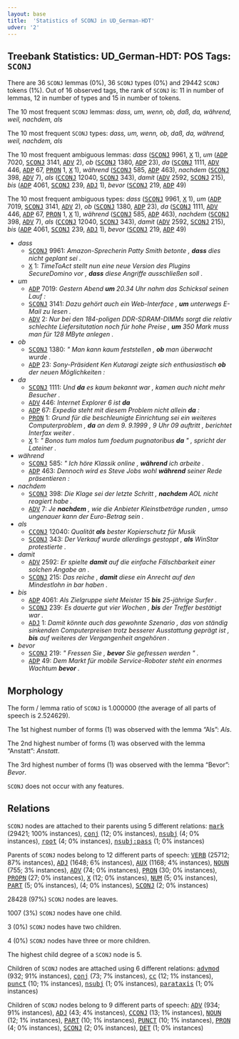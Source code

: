```yaml
---
layout: base
title:  'Statistics of SCONJ in UD_German-HDT'
udver: '2'
---
```


## Treebank Statistics: UD_German-HDT: POS Tags: `SCONJ`

There are 36 `SCONJ` lemmas (0%), 36 `SCONJ` types (0%) and 29442 `SCONJ` tokens (1%).
Out of 16 observed tags, the rank of `SCONJ` is: 11 in number of lemmas, 12 in number of types and 15 in number of tokens.

The 10 most frequent `SCONJ` lemmas: <em>dass, um, wenn, ob, daß, da, während, weil, nachdem, als</em>

The 10 most frequent `SCONJ` types:  <em>dass, um, wenn, ob, daß, da, während, weil, nachdem, als</em>

The 10 most frequent ambiguous lemmas: <em>dass</em> (<tt><a href="de_hdt-pos-SCONJ.html">SCONJ</a></tt> 9961, <tt><a href="de_hdt-pos-X.html">X</a></tt> 1), <em>um</em> (<tt><a href="de_hdt-pos-ADP.html">ADP</a></tt> 7020, <tt><a href="de_hdt-pos-SCONJ.html">SCONJ</a></tt> 3141, <tt><a href="de_hdt-pos-ADV.html">ADV</a></tt> 2), <em>ob</em> (<tt><a href="de_hdt-pos-SCONJ.html">SCONJ</a></tt> 1380, <tt><a href="de_hdt-pos-ADP.html">ADP</a></tt> 23), <em>da</em> (<tt><a href="de_hdt-pos-SCONJ.html">SCONJ</a></tt> 1111, <tt><a href="de_hdt-pos-ADV.html">ADV</a></tt> 446, <tt><a href="de_hdt-pos-ADP.html">ADP</a></tt> 67, <tt><a href="de_hdt-pos-PRON.html">PRON</a></tt> 1, <tt><a href="de_hdt-pos-X.html">X</a></tt> 1), <em>während</em> (<tt><a href="de_hdt-pos-SCONJ.html">SCONJ</a></tt> 585, <tt><a href="de_hdt-pos-ADP.html">ADP</a></tt> 463), <em>nachdem</em> (<tt><a href="de_hdt-pos-SCONJ.html">SCONJ</a></tt> 398, <tt><a href="de_hdt-pos-ADV.html">ADV</a></tt> 7), <em>als</em> (<tt><a href="de_hdt-pos-CCONJ.html">CCONJ</a></tt> 12040, <tt><a href="de_hdt-pos-SCONJ.html">SCONJ</a></tt> 343), <em>damit</em> (<tt><a href="de_hdt-pos-ADV.html">ADV</a></tt> 2592, <tt><a href="de_hdt-pos-SCONJ.html">SCONJ</a></tt> 215), <em>bis</em> (<tt><a href="de_hdt-pos-ADP.html">ADP</a></tt> 4061, <tt><a href="de_hdt-pos-SCONJ.html">SCONJ</a></tt> 239, <tt><a href="de_hdt-pos-ADJ.html">ADJ</a></tt> 1), <em>bevor</em> (<tt><a href="de_hdt-pos-SCONJ.html">SCONJ</a></tt> 219, <tt><a href="de_hdt-pos-ADP.html">ADP</a></tt> 49)

The 10 most frequent ambiguous types:  <em>dass</em> (<tt><a href="de_hdt-pos-SCONJ.html">SCONJ</a></tt> 9961, <tt><a href="de_hdt-pos-X.html">X</a></tt> 1), <em>um</em> (<tt><a href="de_hdt-pos-ADP.html">ADP</a></tt> 7019, <tt><a href="de_hdt-pos-SCONJ.html">SCONJ</a></tt> 3141, <tt><a href="de_hdt-pos-ADV.html">ADV</a></tt> 2), <em>ob</em> (<tt><a href="de_hdt-pos-SCONJ.html">SCONJ</a></tt> 1380, <tt><a href="de_hdt-pos-ADP.html">ADP</a></tt> 23), <em>da</em> (<tt><a href="de_hdt-pos-SCONJ.html">SCONJ</a></tt> 1111, <tt><a href="de_hdt-pos-ADV.html">ADV</a></tt> 446, <tt><a href="de_hdt-pos-ADP.html">ADP</a></tt> 67, <tt><a href="de_hdt-pos-PRON.html">PRON</a></tt> 1, <tt><a href="de_hdt-pos-X.html">X</a></tt> 1), <em>während</em> (<tt><a href="de_hdt-pos-SCONJ.html">SCONJ</a></tt> 585, <tt><a href="de_hdt-pos-ADP.html">ADP</a></tt> 463), <em>nachdem</em> (<tt><a href="de_hdt-pos-SCONJ.html">SCONJ</a></tt> 398, <tt><a href="de_hdt-pos-ADV.html">ADV</a></tt> 7), <em>als</em> (<tt><a href="de_hdt-pos-CCONJ.html">CCONJ</a></tt> 12040, <tt><a href="de_hdt-pos-SCONJ.html">SCONJ</a></tt> 343), <em>damit</em> (<tt><a href="de_hdt-pos-ADV.html">ADV</a></tt> 2592, <tt><a href="de_hdt-pos-SCONJ.html">SCONJ</a></tt> 215), <em>bis</em> (<tt><a href="de_hdt-pos-ADP.html">ADP</a></tt> 4061, <tt><a href="de_hdt-pos-SCONJ.html">SCONJ</a></tt> 239, <tt><a href="de_hdt-pos-ADJ.html">ADJ</a></tt> 1), <em>bevor</em> (<tt><a href="de_hdt-pos-SCONJ.html">SCONJ</a></tt> 219, <tt><a href="de_hdt-pos-ADP.html">ADP</a></tt> 49)


* <em>dass</em>
  * <tt><a href="de_hdt-pos-SCONJ.html">SCONJ</a></tt> 9961: <em>Amazon-Sprecherin Patty Smith betonte , <b>dass</b> dies nicht geplant sei .</em>
  * <tt><a href="de_hdt-pos-X.html">X</a></tt> 1: <em>TimeToAct stellt nun eine neue Version des Plugins SecureDomino vor , <b>dass</b> diese Angriffe ausschließen soll .</em>
* <em>um</em>
  * <tt><a href="de_hdt-pos-ADP.html">ADP</a></tt> 7019: <em>Gestern Abend <b>um</b> 20.34 Uhr nahm das Schicksal seinen Lauf :</em>
  * <tt><a href="de_hdt-pos-SCONJ.html">SCONJ</a></tt> 3141: <em>Dazu gehört auch ein Web-Interface , <b>um</b> unterwegs E-Mail zu lesen .</em>
  * <tt><a href="de_hdt-pos-ADV.html">ADV</a></tt> 2: <em>Nur bei den 184-poligen DDR-SDRAM-DIMMs sorgt die relativ schlechte Liefersitutation noch für hohe Preise , <b>um</b> 350 Mark muss man für 128 MByte anlegen .</em>
* <em>ob</em>
  * <tt><a href="de_hdt-pos-SCONJ.html">SCONJ</a></tt> 1380: <em>" Man kann kaum feststellen , <b>ob</b> man überwacht wurde .</em>
  * <tt><a href="de_hdt-pos-ADP.html">ADP</a></tt> 23: <em>Sony-Präsident Ken Kutaragi zeigte sich enthusiastisch <b>ob</b> der neuen Möglichkeiten :</em>
* <em>da</em>
  * <tt><a href="de_hdt-pos-SCONJ.html">SCONJ</a></tt> 1111: <em>Und <b>da</b> es kaum bekannt war , kamen auch nicht mehr Besucher .</em>
  * <tt><a href="de_hdt-pos-ADV.html">ADV</a></tt> 446: <em>Internet Explorer 6 ist <b>da</b></em>
  * <tt><a href="de_hdt-pos-ADP.html">ADP</a></tt> 67: <em>Expedia steht mit diesem Problem nicht allein <b>da</b> :</em>
  * <tt><a href="de_hdt-pos-PRON.html">PRON</a></tt> 1: <em>Grund für die beschleunigte Einrichtung sei ein weiteres Computerproblem , <b>da</b> an dem 9. 9.1999 , 9 Uhr 09 auftritt , berichtet Interfax weiter .</em>
  * <tt><a href="de_hdt-pos-X.html">X</a></tt> 1: <em>" Bonos tum malos tum foedum pugnatoribus <b>da</b> " , spricht der Lateiner .</em>
* <em>während</em>
  * <tt><a href="de_hdt-pos-SCONJ.html">SCONJ</a></tt> 585: <em>" Ich höre Klassik online , <b>während</b> ich arbeite .</em>
  * <tt><a href="de_hdt-pos-ADP.html">ADP</a></tt> 463: <em>Dennoch wird es Steve Jobs wohl <b>während</b> seiner Rede präsentieren :</em>
* <em>nachdem</em>
  * <tt><a href="de_hdt-pos-SCONJ.html">SCONJ</a></tt> 398: <em>Die Klage sei der letzte Schritt , <b>nachdem</b> AOL nicht reagiert habe .</em>
  * <tt><a href="de_hdt-pos-ADV.html">ADV</a></tt> 7: <em>Je <b>nachdem</b> , wie die Anbieter Kleinstbeträge runden , umso ungenauer kann der Euro-Betrag sein .</em>
* <em>als</em>
  * <tt><a href="de_hdt-pos-CCONJ.html">CCONJ</a></tt> 12040: <em>Qualität <b>als</b> bester Kopierschutz für Musik</em>
  * <tt><a href="de_hdt-pos-SCONJ.html">SCONJ</a></tt> 343: <em>Der Verkauf wurde allerdings gestoppt , <b>als</b> WinStar protestierte .</em>
* <em>damit</em>
  * <tt><a href="de_hdt-pos-ADV.html">ADV</a></tt> 2592: <em>Er spielte <b>damit</b> auf die einfache Fälschbarkeit einer solchen Angabe an .</em>
  * <tt><a href="de_hdt-pos-SCONJ.html">SCONJ</a></tt> 215: <em>Das reiche , <b>damit</b> diese ein Anrecht auf den Mindestlohn in bar haben .</em>
* <em>bis</em>
  * <tt><a href="de_hdt-pos-ADP.html">ADP</a></tt> 4061: <em>Als Zielgruppe sieht Meister 15 <b>bis</b> 25-jährige Surfer .</em>
  * <tt><a href="de_hdt-pos-SCONJ.html">SCONJ</a></tt> 239: <em>Es dauerte gut vier Wochen , <b>bis</b> der Treffer bestätigt war .</em>
  * <tt><a href="de_hdt-pos-ADJ.html">ADJ</a></tt> 1: <em>Damit könnte auch das gewohnte Szenario , das von ständig sinkenden Computerpreisen trotz besserer Ausstattung geprägt ist , <b>bis</b> auf weiteres der Vergangenheit angehören .</em>
* <em>bevor</em>
  * <tt><a href="de_hdt-pos-SCONJ.html">SCONJ</a></tt> 219: <em>" Fressen Sie , <b>bevor</b> Sie gefressen werden " .</em>
  * <tt><a href="de_hdt-pos-ADP.html">ADP</a></tt> 49: <em>Dem Markt für mobile Service-Roboter steht ein enormes Wachtum <b>bevor</b> .</em>

## Morphology

The form / lemma ratio of `SCONJ` is 1.000000 (the average of all parts of speech is 2.524629).

The 1st highest number of forms (1) was observed with the lemma “Als”: <em>Als</em>.

The 2nd highest number of forms (1) was observed with the lemma “Anstatt”: <em>Anstatt</em>.

The 3rd highest number of forms (1) was observed with the lemma “Bevor”: <em>Bevor</em>.

`SCONJ` does not occur with any features.


## Relations

`SCONJ` nodes are attached to their parents using 5 different relations: <tt><a href="de_hdt-dep-mark.html">mark</a></tt> (29421; 100% instances), <tt><a href="de_hdt-dep-conj.html">conj</a></tt> (12; 0% instances), <tt><a href="de_hdt-dep-nsubj.html">nsubj</a></tt> (4; 0% instances), <tt><a href="de_hdt-dep-root.html">root</a></tt> (4; 0% instances), <tt><a href="de_hdt-dep-nsubj-pass.html">nsubj:pass</a></tt> (1; 0% instances)

Parents of `SCONJ` nodes belong to 12 different parts of speech: <tt><a href="de_hdt-pos-VERB.html">VERB</a></tt> (25712; 87% instances), <tt><a href="de_hdt-pos-ADJ.html">ADJ</a></tt> (1648; 6% instances), <tt><a href="de_hdt-pos-AUX.html">AUX</a></tt> (1168; 4% instances), <tt><a href="de_hdt-pos-NOUN.html">NOUN</a></tt> (755; 3% instances), <tt><a href="de_hdt-pos-ADV.html">ADV</a></tt> (74; 0% instances), <tt><a href="de_hdt-pos-PRON.html">PRON</a></tt> (30; 0% instances), <tt><a href="de_hdt-pos-PROPN.html">PROPN</a></tt> (27; 0% instances), <tt><a href="de_hdt-pos-X.html">X</a></tt> (12; 0% instances), <tt><a href="de_hdt-pos-NUM.html">NUM</a></tt> (5; 0% instances), <tt><a href="de_hdt-pos-PART.html">PART</a></tt> (5; 0% instances),  (4; 0% instances), <tt><a href="de_hdt-pos-SCONJ.html">SCONJ</a></tt> (2; 0% instances)

28428 (97%) `SCONJ` nodes are leaves.

1007 (3%) `SCONJ` nodes have one child.

3 (0%) `SCONJ` nodes have two children.

4 (0%) `SCONJ` nodes have three or more children.

The highest child degree of a `SCONJ` node is 5.

Children of `SCONJ` nodes are attached using 6 different relations: <tt><a href="de_hdt-dep-advmod.html">advmod</a></tt> (932; 91% instances), <tt><a href="de_hdt-dep-conj.html">conj</a></tt> (73; 7% instances), <tt><a href="de_hdt-dep-cc.html">cc</a></tt> (12; 1% instances), <tt><a href="de_hdt-dep-punct.html">punct</a></tt> (10; 1% instances), <tt><a href="de_hdt-dep-nsubj.html">nsubj</a></tt> (1; 0% instances), <tt><a href="de_hdt-dep-parataxis.html">parataxis</a></tt> (1; 0% instances)

Children of `SCONJ` nodes belong to 9 different parts of speech: <tt><a href="de_hdt-pos-ADV.html">ADV</a></tt> (934; 91% instances), <tt><a href="de_hdt-pos-ADJ.html">ADJ</a></tt> (43; 4% instances), <tt><a href="de_hdt-pos-CCONJ.html">CCONJ</a></tt> (13; 1% instances), <tt><a href="de_hdt-pos-NOUN.html">NOUN</a></tt> (12; 1% instances), <tt><a href="de_hdt-pos-PART.html">PART</a></tt> (10; 1% instances), <tt><a href="de_hdt-pos-PUNCT.html">PUNCT</a></tt> (10; 1% instances), <tt><a href="de_hdt-pos-PRON.html">PRON</a></tt> (4; 0% instances), <tt><a href="de_hdt-pos-SCONJ.html">SCONJ</a></tt> (2; 0% instances), <tt><a href="de_hdt-pos-DET.html">DET</a></tt> (1; 0% instances)

